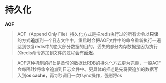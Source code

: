 # 持久化
**AOF**
> AOF（Append Only File）持久化方式是把redis执行过的所有命令以**只读**的方式**追加**到一个日志文件中，重启时会把AOF文件中的命令重新执行一遍达到恢复redis中的绝大部分数据的目的。丢失的部分内存数据是因为执行的redis命令追加到文件的过程会有**延迟**。

> AOF这种机制的好处是备份的数据比RDB的持久化方式更为完善，一般AOF会每隔1秒将命令追加到日志文件中。更具体的描述是先将要追加的数据写入到**os cache**，再每秒调用一次fsync操作，强制将os


